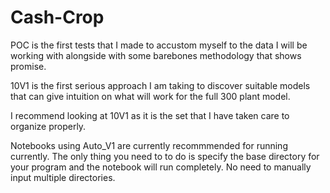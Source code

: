 # Cash-Crop
POC is the first tests that I made to accustom myself to the data I will be working with alongside with some barebones methodology that shows promise.


10V1 is the first serious approach I am taking to discover suitable models that can give intuition on what will work for the full 300 plant model.

I recommend looking at 10V1 as it is the set that I have taken care to organize properly.

Notebooks using Auto_V1 are currently recommmended for running currently. The only thing you need to to do is specify the base directory for your program and the notebook will run completely. No need to manually input multiple directories.
